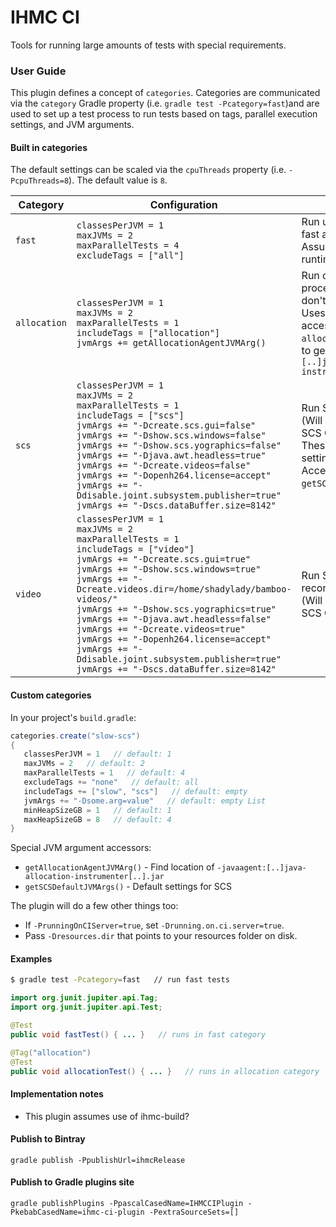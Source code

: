 # IHMC CI

Tools for running large amounts of tests with special requirements.

### User Guide

This plugin defines a concept of `categories`. Categories are communicated via the `category` Gradle
property (i.e. `gradle test -Pcategory=fast`)and are used to set up a test process to run tests based on tags, parallel
execution settings, and JVM arguments.

#### Built in categories

The default settings can be scaled via the `cpuThreads` property (i.e. `-PcpuThreads=8`). The default value is `8`.

|Category|Configuration|Summary|
|---|---|---|
|`fast`|`classesPerJVM = 1`<br>`maxJVMs = 2`<br>`maxParallelTests = 4`<br>`excludeTags = ["all"]`|Run untagged tests as fast as possible.<br>Assume no special runtime requirements.|
|`allocation`|`classesPerJVM = 1`<br>`maxJVMs = 2`<br>`maxParallelTests = 1`<br>`includeTags = ["allocation"]`<br>`jvmArgs += getAllocationAgentJVMArg()`|Run only 1 test per JVM process so allocations don't overlap.<br>Uses provided special accessor, `allocationAgentJVMArg`,<br>to get `-javaagent:[..]java-allocation-instrumenter[..].jar`|
|`scs`|`classesPerJVM = 1`<br>`maxJVMs = 2`<br>`maxParallelTests = 1`<br>`includeTags = ["scs"]`<br>`jvmArgs += "-Dcreate.scs.gui=false"`<br>`jvmArgs += "-Dshow.scs.windows=false"`<br>`jvmArgs += "-Dshow.scs.yographics=false"`<br>`jvmArgs += "-Djava.awt.headless=true"`<br>`jvmArgs += "-Dcreate.videos=false"`<br>`jvmArgs += "-Dopenh264.license=accept"`<br>`jvmArgs += "-Ddisable.joint.subsystem.publisher=true"`<br>`jvmArgs += "-Dscs.dataBuffer.size=8142"`|Run SCS tests.<br>(Will eventually move SCS Gradle plugin)<br>These are the default settings for SCS. Accessible via `getSCSDefaultJVMArgs()`.|
|`video`|`classesPerJVM = 1`<br>`maxJVMs = 2`<br>`maxParallelTests = 1`<br>`includeTags = ["video"]`<br>`jvmArgs += "-Dcreate.scs.gui=true"`<br>`jvmArgs += "-Dshow.scs.windows=true"`<br>`jvmArgs += "-Dcreate.videos.dir=/home/shadylady/bamboo-videos/"`<br>`jvmArgs += "-Dshow.scs.yographics=true"`<br>`jvmArgs += "-Djava.awt.headless=false"`<br>`jvmArgs += "-Dcreate.videos=true"`<br>`jvmArgs += "-Dopenh264.license=accept"`<br>`jvmArgs += "-Ddisable.joint.subsystem.publisher=true"`<br>`jvmArgs += "-Dscs.dataBuffer.size=8142"`|Run SCS video recordings.<br>(Will eventually move SCS Gradle plugin)|
 
#### Custom categories

In your project's `build.gradle`:
```groovy
categories.create("slow-scs")
{
   classesPerJVM = 1   // default: 1
   maxJVMs = 2   // default: 2
   maxParallelTests = 1   // default: 4
   excludeTags += "none"   // default: all
   includeTags += ["slow", "scs"]   // default: empty
   jvmArgs += "-Dsome.arg=value"   // default: empty List
   minHeapSizeGB = 1   // default: 1
   maxHeapSizeGB = 8   // default: 4
}
```

Special JVM argument accessors:

- `getAllocationAgentJVMArg()` - Find location of `-javaagent:[..]java-allocation-instrumenter[..].jar`
- `getSCSDefaultJVMArgs()` - Default settings for SCS

The plugin will do a few other things too:

- If `-PrunningOnCIServer=true`, set `-Drunning.on.ci.server=true`.
- Pass `-Dresources.dir` that points to your resources folder on disk.

#### Examples

```bash
$ gradle test -Pcategory=fast   // run fast tests
```

```java
import org.junit.jupiter.api.Tag;
import org.junit.jupiter.api.Test;

@Test
public void fastTest() { ... }   // runs in fast category

@Tag("allocation")
@Test
public void allocationTest() { ... }   // runs in allocation category
```

#### Implementation notes

- This plugin assumes use of ihmc-build?

#### Publish to Bintray

`gradle publish -PpublishUrl=ihmcRelease`

#### Publish to Gradle plugins site

`gradle publishPlugins -PpascalCasedName=IHMCCIPlugin -PkebabCasedName=ihmc-ci-plugin -PextraSourceSets=[]`
